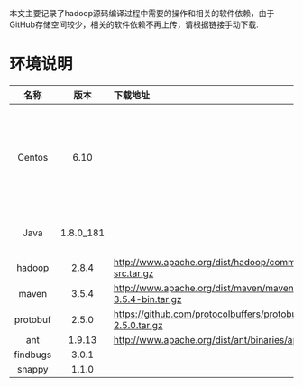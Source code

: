 
本文主要记录了hadoop源码编译过程中需要的操作和相关的软件依赖，由于GitHub存储空间较少，相关的软件依赖不再上传，请根据链接手动下载.

# 环境说明

| 名称 | 版本 | 下载地址 | 说明 |
| :-: | :-: | :- | :-: |
| Centos | 6.10 | | Centos使用的是6版本，Centos7版本暂时未测试过。|
| Java | 1.8.0_181 | | jdk版本采用的1.8版本|
| hadoop | 2.8.4 | <http://www.apache.org/dist/hadoop/common/hadoop-2.8.4/hadoop-2.8.4-src.tar.gz> | |
| maven | 3.5.4 | <http://www.apache.org/dist/maven/maven-3/3.5.4/binaries/apache-maven-3.5.4-bin.tar.gz> | |
| protobuf | 2.5.0 | <https://github.com/protocolbuffers/protobuf/releases/download/v2.5.0/protobuf-2.5.0.tar.gz> | |
| ant | 1.9.13 | <http://www.apache.org/dist/ant/binaries/apache-ant-1.9.13-bin.tar.gz> | |
| findbugs | 3.0.1 | | |
| snappy | 1.1.0 | | |


